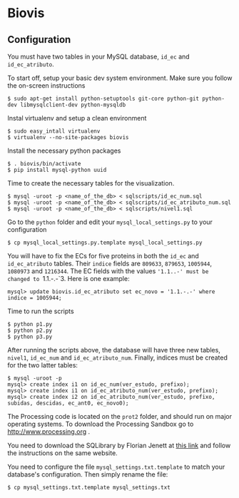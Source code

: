 Biovis
======

Configuration
-------------

You must have two tables in your MySQL database, `id_ec` and `id_ec_atributo`.

To start off, setup your basic dev system environment. Make sure you follow the on-screen instructions

    $ sudo apt-get install python-setuptools git-core python-git python-dev libmysqlclient-dev python-mysqldb

Instal virtualenv and setup a clean environment

    $ sudo easy_intall virtualenv
    $ virtualenv --no-site-packages biovis

Install the necessary python packages

    $ . biovis/bin/activate
    $ pip install mysql-python uuid

Time to create the necessary tables for the visualization.

    $ mysql -uroot -p <name_of_the_db> < sqlscripts/id_ec_num.sql
    $ mysql -uroot -p <name_of_the_db> < sqlscripts/id_ec_atributo_num.sql
    $ mysql -uroot -p <name_of_the_db> < sqlscripts/nivel1.sql

Go to the `python` folder and edit your `mysql_local_settings.py` to your configuration

    $ cp mysql_local_settings.py.template mysql_local_settings.py

You will have to fix the ECs for five proteins in both the `id_ec` and `id_ec_atributo` tables. Their
`indice` fields are `809633`, `879653`, `1005944`, `1080973` and `1216344`. The EC fields with the values
`'1.1..-' must be changed to `1.1.-.-`3. Here is one example:

    mysql> update biovis.id_ec_atributo set ec_novo = '1.1.-.-' where indice = 1005944;

Time to run the scripts

    $ python p1.py
    $ python p2.py
    $ python p3.py

After running the scripts above, the database will have three new tables,
`nivel1`, `id_ec_num` and `id_ec_atributo_num`. Finally, indices must be created for the two
latter tables:

    $ mysql -uroot -p
    mysql> create index i1 on id_ec_num(ver_estudo, prefixo);
    mysql> create index i1 on id_ec_atributo_num(ver_estudo, prefixo);
    mysql> create index i2 on id_ec_atributo_num(ver_estudo, prefixo, subidas, descidas, ec_ant0, ec_novo0);

The Processing code is located on the `prot2` folder, and should run on major operating systems. To
download the Processing Sandbox go to http://www.processing.org .

You need to download the SQLibrary by Florian Jenett at [this link][sqlibrary] and follow the
instructions on the same website.

You need to configure the file `mysql_settings.txt.template` to match
your database's configuration. Then simply rename the file:

    $ cp mysql_settings.txt.template mysql_settings.txt

[sqlibrary]:http://bezier.de/processing/libs/sql/

